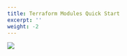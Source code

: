 ```yaml
---
title: Terraform Modules Quick Start
excerpt: ''
weight: -2
---
```


![](/images/cb8dbe9-terraform.png)
